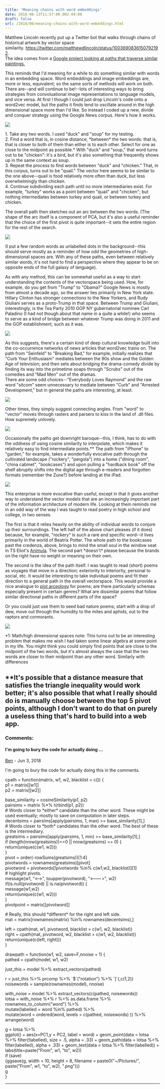 ```yaml
---
title: 'Meaning chains with word embeddings'
date: 2018-06-13T11:57:00.002-04:00
draft: false
url: /2018/06/meaning-chains-with-word-embeddings.html
---
```


Matthew Lincoln recently put up a Twitter bot that walks through chains of historical artwork by vector space similarity. https://twitter.com/matthewdlincoln/status/1003690836150792192.  
The idea comes from a [Google project looking at paths that traverse similar paintings.](https://experiments.withgoogle.com/x-degrees-of-separation)

This reminds that I'd meaning for a while to do something similar with words in an embedding space. Word embeddings and image embeddings are, more or less, equivalent; so the same sorts of methods will work on both. There are--and will continue to be!--lots of interesting ways to bring strategies from convoluational image representations to language models, and vice versa. At first I though I could just drop Lincoln's code onto a word2vec model, but the paths it finds tend to oscillate around in the high dimensional space more than I'd like. So instead I coded up a new, divide and conquer strategy using the Google News corpus. Here's how it works.

[![](https://1.bp.blogspot.com/-OhzQBiyPNLo/WyE-uWrqZqI/AAAAAAAANKw/mrJZFFcJfQU1lfcuV-ruBwOB1e__dhjHwCLcBGAs/s640/From%2Bword%2Bto%2Bimage.png)](https://1.bp.blogspot.com/-OhzQBiyPNLo/WyE-uWrqZqI/AAAAAAAANKw/mrJZFFcJfQU1lfcuV-ruBwOB1e__dhjHwCLcBGAs/s1600/From%2Bword%2Bto%2Bimage.png)

1\. Take any two words. I used "duck" and "soup" for my testing.  
2\. Find a word that is, in cosine distance, \*between\* the two words: that is, that is closer to both of them than either is to each other. Select for one as close to the midpoint as possible.\* With "duck" and "soup," that word turns out to be "chicken": it's a bird, but it's also something that frequently shows up in the same context as soup.  
3\. Repeat the process to find words between "duck" and "chicken." That, in this corpus, turns out to be "quail." The vector here seems to be similar to the one above--quail is food relatively more often than duck, but less overwhelmingly than chicken.  
4\. Continue subdividing each path until no more intermediaries exist. For example, "turkey" works as a point between "quail" and "chicken"; but nothing intermediates between turkey and quail, or between turkey and chicken.

The overall path then sketches out an arc between the two words. (The shape of the arc itself is a component of PCA, but it's also a useful reminder that the choice of the first pivot is quite important--it sets the entire region for the rest of the search.

[![](https://3.bp.blogspot.com/-Y9sIReTsI08/WyEmjOoeleI/AAAAAAAANJ4/7xDwYwlEhbYfQIDlk_zkkEtE734CVR_jwCLcBGAs/s640/From%2Bduck%2Bto%2Bchicken.png)](https://3.bp.blogspot.com/-Y9sIReTsI08/WyEmjOoeleI/AAAAAAAANJ4/7xDwYwlEhbYfQIDlk_zkkEtE734CVR_jwCLcBGAs/s1600/From%2Bduck%2Bto%2Bchicken.png)

(I put a few random words as unlabelled dots in the background--this should serve mostly as a reminder of how odd the geometries of high-dimensional spaces are. With any of these paths, even between relatively similar words, it's not hard to find a perspective where they appear to be on opposite ends of the full galaxy of language).

As with any method, this can be somewhat useful as a way to start understanding the contents of the vectorspace being used. How, for example, do you get from "Trump" to "Obama?" Google News is mostly from almost a decade ago, so the answer lies primarily in New York state. Hillary Clinton has stronger connections to the New Yorkers, and Rudy Giuliani serves as a proto-Trump in that space. Between Trump and Giuliani, interestingly, is the Tea Party 2010 GOP NY gubernatorial nominee Carl Paladino (I had not though about that name in a quite a while!) who seems to serve as a kind of bridge between whatever Trump was doing in 2011 and the GOP establishment, such as it was.

[![](https://2.bp.blogspot.com/-WrFzasmiFTo/WyE_xDMZZMI/AAAAAAAANK8/H3kKu8HaeAUJ3CKnb0Z4Und5UwOpFX0-wCLcBGAs/s320/From%2BObama%2Bto%2BTrump.png)](https://2.bp.blogspot.com/-WrFzasmiFTo/WyE_xDMZZMI/AAAAAAAANK8/H3kKu8HaeAUJ3CKnb0Z4Und5UwOpFX0-wCLcBGAs/s1600/From%2BObama%2Bto%2BTrump.png)

As this suggests, there's a certain kind of deep cultural knowledge built into the co-occurrence networks of news articles that word2vec trains on. The path from "Seinfeld" to "Breaking Bad," for example, initially realizes that "Curb Your Enthusiasm" mediates between the 90s show and the Golden Age of television; and then sets about bridging the drama-comedy divide by finding its way into the primetime soaps through "Scrubs" out of the comedies and "Mad Men" out of the dramas.  
There are some odd choices--"Everybody Loves Raymond" and the raw word "sitcom" seem unnecessary to mediate between "Curb" and "Arrested Development," but in general the paths are interesting, at least.

[![](https://3.bp.blogspot.com/-hBcsmt6G7jE/WyEyGyIab5I/AAAAAAAANKE/Uys0iPgWoy8ePFD3lI6jMW080CHvZTCXACLcBGAs/s640/From%2BSeinfeld%2Bto%2BBreaking_Bad.png)](https://3.bp.blogspot.com/-hBcsmt6G7jE/WyEyGyIab5I/AAAAAAAANKE/Uys0iPgWoy8ePFD3lI6jMW080CHvZTCXACLcBGAs/s1600/From%2BSeinfeld%2Bto%2BBreaking_Bad.png)

Other times, they simply suggest connecting angles. From "word" to "vector" moves through rasters and parsers to kiss in the land of .dll files. How supremely unlovely.

[![](https://2.bp.blogspot.com/-9XOFCUSKZ3M/WyE-P2Wvk4I/AAAAAAAANKk/-i8ZsIIpvrYLMuFQHki4z2qHZ6bm63iYgCLcBGAs/s640/From%2Bword%2Bto%2Bvectors.png)](https://2.bp.blogspot.com/-9XOFCUSKZ3M/WyE-P2Wvk4I/AAAAAAAANKk/-i8ZsIIpvrYLMuFQHki4z2qHZ6bm63iYgCLcBGAs/s1600/From%2Bword%2Bto%2Bvectors.png)

Occasionally the paths get downright baroque--this, I think, has to do with the oddness of using cosine similarity to interpolate, which makes it relatively easy to find intermediate points.\*\* The path from "iPhone" to "garden," for example, takes a wonderfully evocative path through the cultivated landscape ("rockery", "pergola") into a home ("dining room", "china cabinet", "bookcases") and upon pulling a "hardback book" off the shelf abruptly shifts into the digital age through e-readers and forgotten formats (remember the Zune?) before landing at the iPad.

[![](https://3.bp.blogspot.com/-14AHGhyVkgA/WyEzlCnaQuI/AAAAAAAANKQ/pTF0sXVVqGg3SmqlFGxDxqKnezuNOFYzgCLcBGAs/s640/From%2Bgarden%2Bto%2BiPhone.png)](https://3.bp.blogspot.com/-14AHGhyVkgA/WyEzlCnaQuI/AAAAAAAANKQ/pTF0sXVVqGg3SmqlFGxDxqKnezuNOFYzgCLcBGAs/s1600/From%2Bgarden%2Bto%2BiPhone.png)

This enterprise is more evocative than useful, except in that it gives another way to understand the vector models that are an increasingly important part of the information architecture of modern life. Looking at them reminds me in an odd way of the way I was taught to read poetry in high school and college, in two senses.

The first is that it relies heavily on the ability of individual words to conjure up their surroundings. The left half of the above chart pleases (if it does) because, for example, "rockery" is such a rare and specific word--it lives primarily in the world of Beatrix Potter. The whole path to the bookcases past the credenza, above, brings to mind the small soul in the window seat in TS Eliot's [Animula](http://www.blueridgejournal.com/poems/tse-anim.htm). The second part \*doesn't\* please because the brands on the right have no weight or meaning on their own.

The second is the idea of the path itself. I was taught to read (short) poems as voyages that move in a direction; exteriority to interiority, personal to social, etc. It would be interesting to take individual poems and fit their direction to a general path in the overall vectorspace. This would provide a nice analogue to [plot arceology](https://dl.acm.org/citation.cfm?id=2878250) for poems; are there particularly schemas especially present in certain genres? What are dissimilar poems that follow similar directional paths in different parts of the space?

Or you could just use them to seed bad nature poems; start with a drop of dew, move out through the humidity to the mites and aphids, out to the raptors and cormorants.

[![](https://4.bp.blogspot.com/-OSg3LedVpTw/WyE9moz_JUI/AAAAAAAANKc/FPyQn24BvrM4IdQ0JAvmc_arUvCUsctxACLcBGAs/s640/From%2Bdew%2Bto%2Bcormorant.png)](https://4.bp.blogspot.com/-OSg3LedVpTw/WyE9moz_JUI/AAAAAAAANKc/FPyQn24BvrM4IdQ0JAvmc_arUvCUsctxACLcBGAs/s1600/From%2Bdew%2Bto%2Bcormorant.png)

\*1: Math/high dimensional spaces note: This turns out to be an interesting problem that makes me wish I had taken some linear algebra at some point in my life. You might think you could simply find points that are close to the midpoint of the two words, but it's almost always the case that the two words are closer to their midpoint than any other word. Similarly with differences

## \*\*It's possible that a distance measure that satisfies the triangle inequality would work better; it's also possible that what I really should do is manually choose between the top 5 pivot points, although I don't want to do that on purely a useless thing that's hard to build into a web app.

### Comments:

#### I'm going to bury the code for actually doing ...

[Ben](https://www.blogger.com/profile/04856020368342677253 'noreply@blogger.com') - <time datetime="2018-06-13T11:58:41.968-04:00">Jun 3, 2018</time>

I'm going to bury the code for actually doing this in the comments.

cpath = function(matrix, w1, w2, blacklist = c()) {  
p1 = matrix\[\[w1\]\]  
p2 = matrix\[\[w2\]\]

base_similarity = cosineSimilarity(p1, p2)  
pairsims = matrix %\*% t(rbind(p1, p2))  
\# Words closer to \*either\* candidate than the other word. These might be used eventually; mostly to save on computation in later steps.  
decentsims = pairsims\[apply(pairsims, 1, max) >= base_similarity\[1\],\]  
\# Words closer to \*both\* candidates than the other word. The best of these is the intermediary.  
greatsims = pairsims\[apply(pairsims, 1, min) >= base_similarity\[1\],\]  
if (length(nrow(greatsims))==0 || nrow(greatsims) == 0) {  
return(unique(c(w1, w2)))  
}  
pivot = order(-rowSums(greatsims))\[1:4\]  
pivotwords = rownames(greatsims)\[pivot\]  
pivotword = pivotwords\[!pivotwords %in% c(w1,w2, blacklist)\]\[1\]  
\# highlight pivots.  
message(w1, "<-->", toupper(pivotword), "<--->", w2)  
if(is.null(pivotword) || is.na(pivotword)) {  
message(w1,w2)  
return(unique(c(w1, w2)))  
}  
pivotpoint = matrix\[\[pivotword\]\]

\# Really, this should \*different\* for the right and left side.  
mat = matrix\[rownames(matrix) %in% rownames(decentsims),\]

left = cpath(mat, w1, pivotword, blacklist = c(w1, w2, blacklist))  
right = cpath(mat, pivotword, w2, blacklist = c(w1, w2, blacklist))  
return(unique(c(left, right)))  
}

drawpath = function(w1, w2, save=F,nnoise = 1) {  
pathed = cpath(model, w1, w2)

just_this = model %>% extract_vectors(pathed)

r = just_this %>% prcomp %>% \`$\`("rotation") %>% \`\[\`(,c(1,2))  
noisewords = sample(rownames(model), nnoise)

with_noise = model %>% extract_vectors(c(pathed, noisewords))  
lotsa = with_noise %\*% r %>% as.data.frame %>% rownames_to_column("word") %>%  
mutate(labelled = word %in% pathed) %>%  
mutate(word = ordered(word, levels = c(pathed, noisewords) )) %>% arrange(word)

g = lotsa %>%  
ggplot() + aes(x=PC1,y = PC2, label = word) + geom_point(data = lotsa %>% filter(!labelled), size = .5, alpha = .33) + geom_path(data = lotsa %>% filter(labelled), alpha = .33) + geom_text(data = lotsa %>% filter(labelled)) + labs(title=paste("From", w1, "to", w2))  
if (save)  
{ggsave(g, width = 10, height = 8, filename = paste0("~/Pictures/", paste("From", w1, "to", w2), ".png"))}  
g  
}

<hr />
